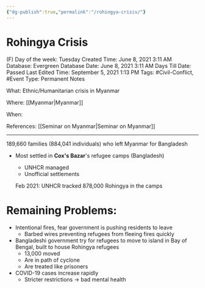 ```yaml
---
{"dg-publish":true,"permalink":"/rohingya-crisis/"}
---
```


# Rohingya Crisis

(F) Day of the week: Tuesday
Created Time: June 8, 2021 3:11 AM
Database: Evergreen Database
Date: June 8, 2021 3:11 AM
Days Till Date: Passed
Last Edited Time: September 5, 2021 1:13 PM
Tags: #Civil-Conflict, #Event
Type: Permanent Notes

What: Ethnic/Humanitarian crisis in Myanmar

Where: [[Myanmar\|Myanmar]]  

When: 

References: [[Seminar on Myanmar\|Seminar on Myanmar]] 

---

189,660 families (884,041 individuals) who left Myanmar for Bangladesh

- Most settled in **Cox's Bazar**'s refugee camps (Bangladesh)
    - UNHCR managed
    - Unofficial settlements
    
    Feb 2021: UNHCR tracked 878,000 Rohingya in the camps
    

# Remaining Problems:

- Intentional fires, fear government is pushing residents to leave
    - Barbed wires preventing refugees from fleeing fires quickly
- Bangladeshi government try for refugees to move to island in Bay of Bengal, built to house Rohingya refugees
    - 13,000 moved
    - Are in path of cyclone
    - Are treated like prisoners
- COVID-19 cases increase rapidly
    - Stricter restrictions → bad mental health